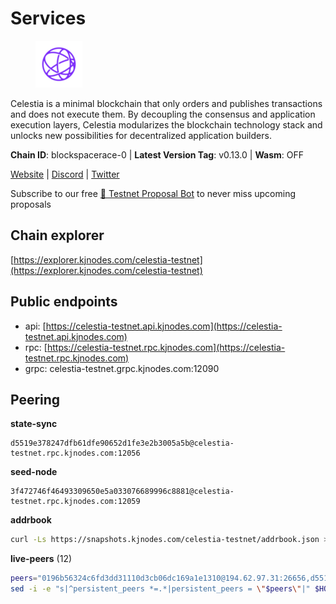 # Services

<figure><img src="https://raw.githubusercontent.com/kj89/cosmos-images/main/logos/celestia.png" alt=""><figcaption></figcaption></figure>

Celestia is a minimal blockchain that only orders and publishes transactions and  does not execute them. By decoupling the consensus and application execution layers,  Celestia modularizes the blockchain technology stack and unlocks new possibilities  for decentralized application builders.

**Chain ID**: blockspacerace-0 | **Latest Version Tag**: v0.13.0 | **Wasm**: OFF

[Website](https://celestia.org) | [Discord](https://discord.gg/celestiacommunity) | [Twitter](https://twitter.com/CelestiaOrg)



Subscribe to our free [🤖 Testnet Proposal Bot](https://t.me/kjnodes_testnet_proposal_bot) to never miss upcoming proposals


## Chain explorer
[https://explorer.kjnodes.com/celestia-testnet](https://explorer.kjnodes.com/celestia-testnet)

## Public endpoints

* api: [https://celestia-testnet.api.kjnodes.com](https://celestia-testnet.api.kjnodes.com)
* rpc: [https://celestia-testnet.rpc.kjnodes.com](https://celestia-testnet.rpc.kjnodes.com)
* grpc: celestia-testnet.grpc.kjnodes.com:12090

## Peering

**state-sync**

```text
d5519e378247dfb61dfe90652d1fe3e2b3005a5b@celestia-testnet.rpc.kjnodes.com:12056
```

**seed-node**

```text
3f472746f46493309650e5a033076689996c8881@celestia-testnet.rpc.kjnodes.com:12059
```

**addrbook**
```bash
curl -Ls https://snapshots.kjnodes.com/celestia-testnet/addrbook.json > $HOME/.celestia-app/config/addrbook.json
```

**live-peers** (12)
```bash
peers="0196b56324c6fd3dd31110d3cb06dc169a1e1310@194.62.97.31:26656,d5519e378247dfb61dfe90652d1fe3e2b3005a5b@65.109.68.190:12056,0096a95343de3097594ebebc66542ed4a4167f2a@65.109.159.227:26656,c054b3a758977691e284b04240efecfb5a56986b@195.201.197.4:20656,3cf4a639196a73028136cd590c4682a80d41c460@3.125.129.136:26656,8f14ec71e1d712c912c27485a169c2519628cfb6@185.225.232.196:21656,f6070ab2af725d4f62bb81dbd30dc2047bc66d04@65.108.193.249:2270,ae95e8d93a0822a763823551c163d15d4cdce944@116.202.227.117:20656,6c73374cb78a543e2dd3eb218c29386392da2cf5@35.210.99.77:26656,1f11577400a5caadedc01261e0f4902983445fb1@176.9.98.24:26656,c97019ef9ee43e93ad9019514b612e6b8363c3fd@138.201.63.38:26686,7135928a1a9e6cc13d139a67b4ef94c53f470e15@154.12.252.237:26656"
sed -i -e "s|^persistent_peers *=.*|persistent_peers = \"$peers\"|" $HOME/.celestia-app/config/config.toml
```
